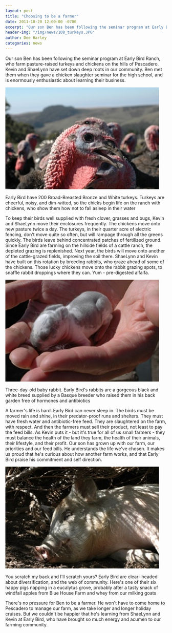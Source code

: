 ```yaml
---
layout: post
title: "Choosing to be a farmer"
date: 2011-10-20 12:00:00 -0700
excerpt: "Our son Ben has been following the seminar program at Early Bird Ranch, who farm pasture-raised turkeys and ..."
header-img: "/img/news/108_turkeys.JPG"
author: Dee Harley
categories: news
---
```

Our son Ben has been following the seminar program at Early Bird
Ranch, who farm pasture-raised turkeys and chickens on the hills of
Pescadero. Kevin and ShaeLynn have set down deep roots in our
community. Ben met them when they gave a chicken slaughter seminar for
the high school, and is enormously enthusiastic about learning their
business.

![image](/img/news/108_turkeys.JPG)

Early Bird have 200 Broad-Breasted Bronze and White turkeys. Turkeys
are cheerful, noisy, and dim-witted, so the chicks begin life on the
ranch with chickens, who show them how not to fall asleep in their
water

To keep their birds well supplied with fresh clover, grasses and bugs,
Kevin and ShaeLynn move their enclosures frequently. The chickens move
onto new pasture twice a day. The turkeys, in their quarter acre of
electric fencing, don't move quite so often, but will rampage through
all the greens quickly. The birds leave behind concentrated patches of
fertilized ground. Since Early Bird are farming on the hillside fields
of a cattle ranch, the depleted grazing is replenished. Next year, the
birds will move onto another of the cattle-grazed fields, improving
the soil there. ShaeLynn and Kevin have built on this rotation by
breeding rabbits, who graze ahead of some of the chickens. Those lucky
chickens move onto the rabbit grazing spots, to snaffle rabbit
droppings where they can. Yum - pre-digested alfalfa.

![image](/img/news/108_tinybabyrabbit.JPG)

Three-day-old baby rabbit. Early Bird's rabbits are a gorgeous black
and white breed supplied by a Basque breeder who raised them in his
back garden free of hormones and antibiotics

A farmer's life is hard. Early Bird can never sleep in. The birds must
be moved rain and shine, in their predator-proof runs and shelters.
They must have fresh water and antibiotic-free feed. They are
slaughtered on the farm, with respect. And then the farmers must sell
their product, not least to pay the feed bills. As Kevin puts it - but
it's true for all of us small farmers - they must balance the health
of the land they farm, the health of their animals, their lifestyle,
and their profit. Our son has grown up with our farm, our priorities
and our feed bills. He understands the life we've chosen. It makes us
proud that he's curious about how another farm works, and that Early
Bird praise his commitment and self direction.

![image](/img/news/108_happypig.JPG)

You scratch my back and I'll scratch yours? Early Bird are clear-
headed about diversification, and the web of community. Here's one of
their six happy pigs napping in a eucalytus grove, probably after a
tasty snack of windfall apples from Blue House Farm and whey from our
milking goats

There's no pressure for Ben to be a farmer. He won't have to come home
to Pescadero to manage our farm, as we take longer and longer holiday
cruises. But we couldn't be happier that he's learning from ShaeLynn
and Kevin at Early Bird, who have brought so much energy and acumen to
our farming community.

